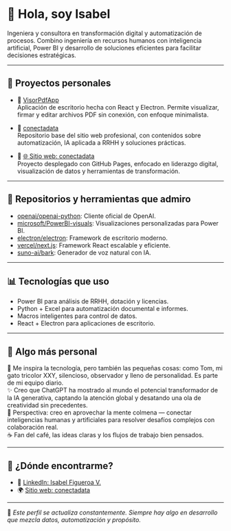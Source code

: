 # 👋 Hola, soy Isabel

Ingeniera y consultora en transformación digital y automatización de procesos. Combino ingeniería en recursos humanos con inteligencia artificial, Power BI y desarrollo de soluciones eficientes para facilitar decisiones estratégicas.

---

## 🚀 Proyectos personales

- 🔹 [VisorPdfApp](https://github.com/IsabelFigueroaV/VisorPdfApp)  
  Aplicación de escritorio hecha con React y Electron. Permite visualizar, firmar y editar archivos PDF sin conexión, con enfoque minimalista.

- 🔹 [conectadata](https://github.com/IsabelFigueroaV/conectadata)  
  Repositorio base del sitio web profesional, con contenidos sobre automatización, IA aplicada a RRHH y soluciones prácticas.

- 🔹 [🌐 Sitio web: conectadata](https://isabelfigueroav.github.io/conectadata/)  
  Proyecto desplegado con GitHub Pages, enfocado en liderazgo digital, visualización de datos y herramientas de transformación.

---

## 📁 Repositorios y herramientas que admiro

- [openai/openai-python](https://github.com/openai/openai-python): Cliente oficial de OpenAI.
- [microsoft/PowerBI-visuals](https://github.com/microsoft/PowerBI-visuals): Visualizaciones personalizadas para Power BI.
- [electron/electron](https://github.com/electron/electron): Framework de escritorio moderno.
- [vercel/next.js](https://github.com/vercel/next.js): Framework React escalable y eficiente.
- [suno-ai/bark](https://github.com/suno-ai/bark): Generador de voz natural con IA.

---

## 📊 Tecnologías que uso

- Power BI para análisis de RRHH, dotación y licencias.
- Python + Excel para automatización documental e informes.
- Macros inteligentes para control de datos.
- React + Electron para aplicaciones de escritorio.

---

## 💬 Algo más personal

🐾 Me inspira la tecnología, pero también las pequeñas cosas: como Tom, mi gato tricolor XXY, silencioso, observador y lleno de personalidad. Es parte de mi equipo diario.  
✨ Creo que ChatGPT ha mostrado al mundo el potencial transformador de la IA generativa, captando la atención global y desatando una ola de creatividad sin precedentes.  
📡 Perspectiva: creo en aprovechar la mente colmena — conectar inteligencias humanas y artificiales para resolver desafíos complejos con colaboración real.  
☕ Fan del café, las ideas claras y los flujos de trabajo bien pensados.

---

## 📍 ¿Dónde encontrarme? 

- 💼 [LinkedIn: Isabel Figueroa V.](https://www.linkedin.com/in/isabelfigueroav/?utm_medium=social&utm_source=landing&utm_campaign=perfil)
- 🌍 [Sitio web: conectadata](https://isabelfigueroav.github.io/conectadata/)

---

📌 *Este perfil se actualiza constantemente. Siempre hay algo en desarrollo que mezcla datos, automatización y propósito.*

